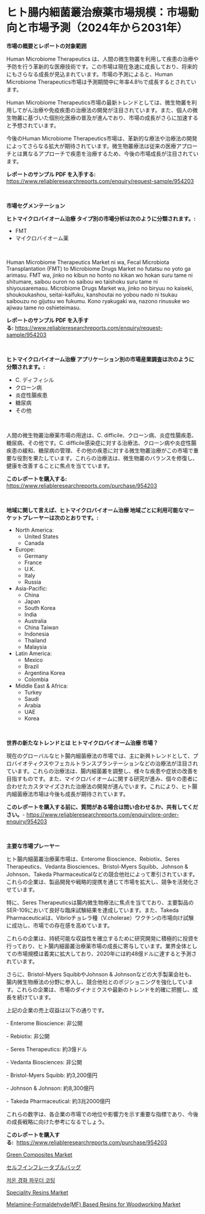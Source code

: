 <p><h1>ヒト腸内細菌叢治療薬市場規模：市場動向と市場予測（2024年から2031年）</h1></p><p><strong>市場の概要とレポートの対象範囲</strong></p>
<p><p>Human Microbiome Therapeutics は、人間の微生物叢を利用して疾患の治療や予防を行う革新的な医療技術です。この市場は現在急速に成長しており、将来的にもさらなる成長が見込まれています。市場の予測によると、Human Microbiome Therapeutics市場は予測期間中に年率4.8％で成長するとされています。</p><p>Human Microbiome Therapeutics市場の最新トレンドとしては、微生物叢を利用してがん治療や免疫疾患の治療法の開発が注目されています。また、個人の微生物叢に基づいた個別化医療の普及が進んでおり、市場の成長がさらに加速すると予想されています。</p><p>今後のHuman Microbiome Therapeutics市場は、革新的な療法や治療法の開発によってさらなる拡大が期待されています。微生物叢療法は従来の医療アプローチとは異なるアプローチで疾患を治療するため、今後の市場成長が注目されています。</p></p>
<p><strong>レポートのサンプル PDF を入手する:</strong> <a href="https://www.reliableresearchreports.com/enquiry/request-sample/954203">https://www.reliableresearchreports.com/enquiry/request-sample/954203</a></p>
<p>&nbsp;</p>
<p><strong>市場セグメンテーション</strong></p>
<p><strong>ヒトマイクロバイオーム治療 タイプ別の市場分析は次のように分類されます。:</strong></p>
<p><ul><li>FMT</li><li>マイクロバイオーム薬</li></ul></p>
<p>&nbsp;</p>
<p><p>Human Microbiome Therapeutics Market ni wa, Fecal Microbiota Transplantation (FMT) to Microbiome Drugs Market no futatsu no yoto ga arimasu. FMT wa, jinko no kibun no honto no kikan wo hokan suru tame ni shitumare, saibou ouron no saibou wo taishoku suru tame ni shiyousaremasu. Microbiome Drugs Market wa, jinko no biryuu no kaiseki, shoukoukashou, seitai-kaifuku, kanshoutai no yobou nado ni tsukau saibouzu no gijutsu wo fukumu. Kono ryakugaki wa, nazono rinusuke wo ajiwau tame no oshieteimasu.</p></p>
<p><strong>レポートのサンプル PDF を入手する:</strong>&nbsp;<a href="https://www.reliableresearchreports.com/enquiry/request-sample/954203">https://www.reliableresearchreports.com/enquiry/request-sample/954203</a></p>
<p>&nbsp;</p>
<p><strong> ヒトマイクロバイオーム治療 アプリケーション別の市場産業調査は次のように分類されます。:</strong></p>
<p><ul><li>C. ディフィシル</li><li>クローン病</li><li>炎症性腸疾患</li><li>糖尿病</li><li>その他</li></ul></p>
<p>&nbsp;</p>
<p><p>人間の微生物叢治療薬市場の用途は、C. difficile、クローン病、炎症性腸疾患、糖尿病、その他です。C. difficile感染症に対する治療法、クローン病や炎症性腸疾患の緩和、糖尿病の管理、その他の疾患に対する微生物叢治療がこの市場で重要な役割を果たしています。これらの治療法は、微生物叢のバランスを修復し、健康を改善することに焦点を当てています。</p></p>
<p><strong>このレポートを購入する:</strong>&nbsp; <a href="https://www.reliableresearchreports.com/purchase/954203">https://www.reliableresearchreports.com/purchase/954203</a></p>
<p>&nbsp;</p>
<p><strong>地域に関して言えば、ヒトマイクロバイオーム治療 地域ごとに利用可能なマーケットプレーヤーは次のとおりです。:</strong></p>
<p><ul>
    <li>
        North America:
        <ul>
            <li>United States</li>
            <li>Canada</li>
        </ul>
    </li>
    <li>
        Europe:
        <ul>
            <li>Germany</li>
            <li>France</li>
            <li>U.K.</li>
            <li>Italy</li>
            <li>Russia</li>
        </ul>
    </li>
    <li>
        Asia-Pacific:
        <ul>
            <li>China</li>
            <li>Japan</li>
            <li>South Korea</li>
            <li>India</li>
            <li>Australia</li>
            <li>China Taiwan</li>
            <li>Indonesia</li>
            <li>Thailand</li>
            <li>Malaysia</li>
        </ul>
    </li>
    <li>
        Latin America:
        <ul>
            <li>Mexico</li>
            <li>Brazil</li>
            <li>Argentina Korea</li>
            <li>Colombia</li>
        </ul>
    </li>
    <li>
        Middle East & Africa:
        <ul>
            <li>Turkey</li>
            <li>Saudi</li>
            <li>Arabia</li>
            <li>UAE</li>
            <li>Korea</li>
        </ul>
    </li>
    </ul></p>
<p>&nbsp;</p>
<p><strong>世界の新たなトレンドとは ヒトマイクロバイオーム治療 市場？</strong></p>
<p><p>現在のグローバルなヒト腸内細菌療法の市場では、主に新興トレンドとして、プロバイオティクスやフェカルトランスプランテーションなどの治療法が注目されています。これらの治療法は、腸内細菌叢を調整し、様々な疾患や症状の改善を目指すものです。また、マイクロバイオームに関する研究が進み、個々の患者に合わせたカスタマイズされた治療法の開発が進んでいます。これにより、ヒト腸内細菌療法市場は今後も成長が期待されています。</p></p>
<p><strong>このレポートを購入する前に、質問がある場合は問い合わせるか、共有してください。</strong>- <a href="https://www.reliableresearchreports.com/enquiry/pre-order-enquiry/954203">https://www.reliableresearchreports.com/enquiry/pre-order-enquiry/954203</a></p>
<p>&nbsp;</p>
<p><strong>主要な市場プレーヤー</strong></p>
<p><p>ヒト腸内細菌叢治療薬市場は、Enterome Bioscience、Rebiotix、Seres Therapeutics、Vedanta Biosciences、Bristol-Myers Squibb、Johnson & Johnson、Takeda Pharmaceuticalなどの競合他社によって牽引されています。これらの企業は、製品開発や戦略的提携を通じて市場を拡大し、競争を活発化させています。</p><p>特に、Seres Therapeuticsは腸内微生物療法に焦点を当てており、主要製品のSER-109において良好な臨床試験結果を達成しています。また、Takeda Pharmaceuticalは、Vibrioチョレラ種（V.cholerae）ワクチンの市場向け試験に成功し、市場での存在感を高めています。</p><p>これらの企業は、持続可能な収益性を確立するために研究開発に積極的に投資を行っており、ヒト腸内細菌叢治療薬市場の成長に寄与しています。業界全体としての市場規模は着実に拡大しており、2020年には約48億ドルに達すると予測されています。</p><p>さらに、Bristol-Myers SquibbやJohnson & Johnsonなどの大手製薬会社も、腸内微生物療法の分野に参入し、競合他社とのポジショニングを強化しています。これらの企業は、市場のダイナミクスや最新のトレンドを的確に把握し、成長を続けています。</p><p>上記の企業の売上収益は以下の通りです。</p><p>- Enterome Bioscience: 非公開</p><p>- Rebiotix: 非公開</p><p>- Seres Therapeutics: 約3億ドル</p><p>- Vedanta Biosciences: 非公開</p><p>- Bristol-Myers Squibb: 約3,200億円</p><p>- Johnson & Johnson: 約8,300億円</p><p>- Takeda Pharmaceutical: 約3兆2000億円</p><p>これらの数字は、各企業の市場での地位や影響力を示す重要な指標であり、今後の成長戦略に向けた参考になるでしょう。</p></p>
<p><strong>このレポートを購入する:</strong>&nbsp;&nbsp;<a href="https://www.reliableresearchreports.com/purchase/954203">https://www.reliableresearchreports.com/purchase/954203</a></p>
<p><p><a href="https://view.publitas.com/reportprime-1/green-composites-market-size-market-trends-and-growth-outlook-forecasted-for-period-from-2024-to-2031/">Green Composites Market</a></p><p><a href="https://medium.com/@hook46569/%E8%87%AA%E5%B7%B1%E8%86%A8%E5%BC%B5%E5%BC%8F%E3%83%90%E3%83%83%E3%82%B0%E5%B8%82%E5%A0%B4-2031%E5%B9%B4%E3%81%BE%E3%81%A7%E3%81%AE%E3%83%88%E3%83%AC%E3%83%B3%E3%83%89-%E4%BA%88%E6%B8%AC-%E7%AB%B6%E5%90%88%E5%88%86%E6%9E%90-7218e01dd8ad">セルフインフレータブルバッグ</a></p><p><a href="https://medium.com/@danielneavesallisons03mba/%EC%A0%80%EC%98%A8-%EC%B9%98%EC%9C%A0-%EB%B6%84%EB%A7%90%EB%8F%84%EB%A3%8C-%EC%8B%9C%EC%9E%A5-%EC%A0%90%EC%9C%A0%EC%9C%A8-%EB%B3%80%ED%99%94%EC%99%80-%EC%8B%9C%EC%9E%A5-%EC%84%B1%EC%9E%A5-%ED%8A%B8%EB%A0%8C%EB%93%9C-2024%EB%85%84-2031%EB%85%84-cc30ff19433b">저온 경화 파우더 코팅</a></p><p><a href="https://github.com/dringals/Market-Research-Report-List-3/blob/main/speciality-resins-market.md">Speciality Resins Market</a></p><p><a href="https://github.com/lbird53714/Market-Research-Report-List-3/blob/main/melamine-formaldehydemf-based-resins-for-woodworking-market.md">Melamine-Formaldehyde(MF) Based Resins for Woodworking Market</a></p></p>